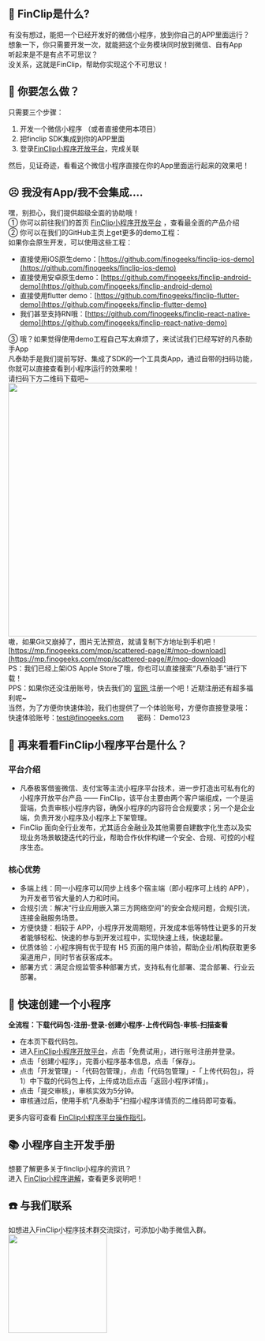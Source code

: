 <a name="tXoYg"></a>
## 🤩 FinClip是什么?
有没有想过，能把一个已经开发好的微信小程序，放到你自己的APP里面运行？<br />想象一下，你只需要开发一次，就能把这个业务模块同时放到微信、自有App<br />听起来是不是有点不可思议？<br />没关系，这就是FinClip，帮助你实现这个不可思议！

<a name="y9LBK"></a>
## 🤔 你要怎么做？<br />
只需要三个步骤：

1. 开发一个微信小程序 （或者直接使用本项目）
1. 把finclip SDK集成到你的APP里面
1. 登录[FinClip小程序开放平台](https://finclip.com/#/home)，完成关联

然后，见证奇迹，看看这个微信小程序直接在你的App里面运行起来的效果吧！

<a name="sJqGM"></a>
## ☹️ 我没有App/我不会集成....
嘿，别担心，我们提供超级全面的协助哦！<br />① 你可以前往我们的首页 [FinClip小程序开放平台](https://finclip.com) ，查看最全面的产品介绍<br />② 你可以在我们的GitHub主页上get更多的demo工程：<br />    如果你会原生开发，可以使用这些工程：

- 直接使用iOS原生demo：[https://github.com/finogeeks/finclip-ios-demo](https://github.com/finogeeks/finclip-ios-demo)
- 直接使用安卓原生demo：[https://github.com/finogeeks/finclip-android-demo](https://github.com/finogeeks/finclip-android-demo)
- 直接使用flutter demo：[https://github.com/finogeeks/finclip-flutter-demo](https://github.com/finogeeks/finclip-flutter-demo)
- 我们甚至支持RN哦：[https://github.com/finogeeks/finclip-react-native-demo](https://github.com/finogeeks/finclip-react-native-demo)

③ 哦？如果觉得使用demo工程自己写太麻烦了，来试试我们已经写好的凡泰助手App<br />凡泰助手是我们提前写好、集成了SDK的一个工具类App，通过自带的扫码功能，你就可以直接查看到小程序运行的效果啦！<br />请扫码下方二维码下载吧~<br />
<img src="https://public-1251849568.cos.ap-guangzhou.myqcloud.com/temp/demo_readme1.png" width="514">
<br />嗷，如果Git又崩掉了，图片无法预览，就请复制下方地址到手机吧！<br />[https://mp.finogeeks.com/mop/scattered-page/#/mop-download](https://mp.finogeeks.com/mop/scattered-page/#/mop-download)<br />PS：我们已经上架iOS Apple Store了哦，你也可以直接搜索“凡泰助手”进行下载！<br />PPS：如果你还没注册账号，快去我们的 [官网 ](https://finclip.com)注册一个吧！近期注册还有超多福利呢~ <br />当然，为了方便你快速体验，我们也提供了一个体验账号，方便你直接登录哦：<br />快速体验账号：[test@finogeeks.com](mailto:test@finogeeks.com)       密码： Demo123  

<a name="cXg3y"></a>
## 😬 再来看看FinClip小程序平台是什么？
<a name="AYcoi"></a>
### 平台介绍

- 凡泰极客借鉴微信、支付宝等主流小程序平台技术，进一步打造出可私有化的小程序开放平台产品 —— FinClip，该平台主要由两个客户端组成，一个是运营端，负责审核小程序内容，确保小程序的内容符合合规要求；另一个是企业端，负责开发小程序及小程序上下架管理。
- FinClip 面向全行业发布，尤其适合金融业及其他需要自建数字化生态以及实现业务场景敏捷迭代的行业，帮助合作伙伴构建一个安全、合规、可控的小程序生态。
<a name="rhoKL"></a>
### 核心优势

- 多端上线：同一小程序可以同步上线多个宿主端（即小程序可上线的 APP），为开发者节省大量的人力和时间。
- 合规引流：解决“行业应用嵌入第三方网络空间”的安全合规问题，合规引流，连接金融服务场景。
- 方便快捷：相较于 APP，小程序开发周期短，开发成本低等特性让更多的开发者能够轻松、快速的参与到开发过程中，实现快速上线，快速起量。
- 优质体验：小程序拥有优于现有 H5 页面的用户体验，帮助企业/机构获取更多渠道用户，同时节省获客成本。
- 部署方式：满足合规监管多种部署方式，支持私有化部署、混合部署、行业云部署。



<a name="u7FYZ"></a>
## 🏹 快速创建一个小程序
**全流程：下载代码包-注册-登录-创建小程序-上传代码包-审核-扫描查看**

- 在本页下载代码包。
- 进入[FinClip小程序开放平台](https://mp.finogeeks.com/#/home)，点击「免费试用」，进行账号注册并登录。
- 点击「创建小程序」，完善小程序基本信息，点击「保存」。
- 点击「开发管理」-「代码包管理」，点击「代码包管理」-「上传代码包」，将1）中下载的代码包上传，上传成功后点击「返回小程序详情」。
- 点击「提交审核」，审核实效为5分钟。
- 审核通过后，使用手机“凡泰助手”扫描小程序详情页的二维码即可查看。

更多内容可查看 [FinClip小程序平台操作指引](https://mp.finogeeks.com/mop/document/introduce/access/mechanism.html)。<br />

<a name="JPH98"></a>
## 📚 小程序自主开发手册
想要了解更多关于finclip小程序的资讯？<br />进入 [FinClip小程序讲解](https://www.finclip.com/mop/document/miniProgram/guide.html)，查看更多说明吧！

<a name="9K1zU"></a>
## ☎️ 与我们联系
如想进入FinClip小程序技术群交流探讨，可添加小助手微信入群。<br /><img src="https://public-1251849568.cos.ap-guangzhou.myqcloud.com/temp/demo_readme2.png" width="200">
